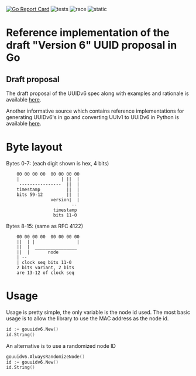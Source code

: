 [![Go Report Card](https://goreportcard.com/badge/github.com/kai5263499/gouuidv6)](https://goreportcard.com/report/github.com/kai5263499/gouuidv6)
![tests](https://github.com/kai5263499/gouuidv6/actions/workflows/tests.yml/badge.svg)
![race](https://github.com/kai5263499/gouuidv6/actions/workflows/race.yml/badge.svg)
![static](https://github.com/kai5263499/gouuidv6/actions/workflows/static.yml/badge.svg)

Reference implementation of the draft "Version 6" UUID proposal in Go
=======================

## Draft proposal

The draft proposal of the UUIDv6 spec along with examples and rationale is available [here](https://datatracker.ietf.org/doc/html/draft-peabody-dispatch-new-uuid-format).

Another informative source which contains reference implementations for generating UUIDv6's in go and converting UUIv1 to UUIDv6 in Python is available [here](http://gh.peabody.io/uuidv6/).

# Byte layout

Bytes 0-7: (each digit shown is hex, 4 bits)
```
    00 00 00 00  00 00 00 00
    |                | ||  |
     ----------------  ||  |
    timestamp          ||  |
    bits 59-12         ||  |
                 version|  |
                         --
                  timestamp
                  bits 11-0
```

Bytes 8-15: (same as RFC 4122)
```
    00 00 00 00  00 00 00 00
    ||  | |                |
    ||  |  ________________
    ||  |       node
    | --
    | clock seq bits 11-0
    2 bits variant, 2 bits
    are 13-12 of clock seq
```

# Usage

Usage is pretty simple, the only variable is the node id used. The most basic usage is to allow the library to use the MAC address as the node id.

```go
id := gouuidv6.New()
id.String()
```

An alternative is to use a randomized node ID
```go
gouuidv6.AlwaysRandomizeNode()
id := gouuidv6.New()
id.String()
```
